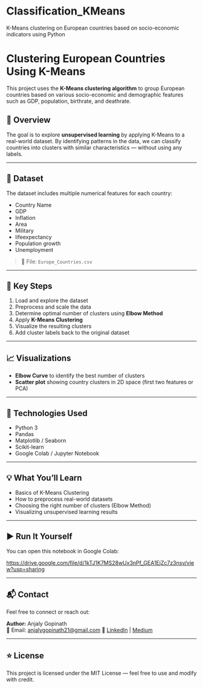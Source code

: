 # Classification_KMeans
K-Means clustering on European countries based on socio-economic indicators using Python

# Clustering European Countries Using K-Means

This project uses the **K-Means clustering algorithm** to group European countries based on various socio-economic and demographic features such as GDP, population, birthrate, and deathrate.

## 📌 Overview

The goal is to explore **unsupervised learning** by applying K-Means to a real-world dataset. By identifying patterns in the data, we can classify countries into clusters with similar characteristics — without using any labels.

---

## 📂 Dataset

The dataset includes multiple numerical features for each country:
- Country Name
- GDP
- Inflation
- Area
- Military
- lifeexpectancy
- Population growth
- Unemployment

> 📁 File: `Europe_Countries.csv`

---

## 🧠 Key Steps

1. Load and explore the dataset
2. Preprocess and scale the data
3. Determine optimal number of clusters using **Elbow Method**
4. Apply **K-Means Clustering**
5. Visualize the resulting clusters
6. Add cluster labels back to the original dataset

---

## 📈 Visualizations

- **Elbow Curve** to identify the best number of clusters
- **Scatter plot** showing country clusters in 2D space (first two features or PCA)

---

## 🧪 Technologies Used

- Python 3
- Pandas
- Matplotlib / Seaborn
- Scikit-learn
- Google Colab / Jupyter Notebook

---

## 💡 What You’ll Learn

- Basics of K-Means Clustering
- How to preprocess real-world datasets
- Choosing the right number of clusters (Elbow Method)
- Visualizing unsupervised learning results

---

## ▶️ Run It Yourself

You can open this notebook in Google Colab:

https://drive.google.com/file/d/1kTJ1K7MS28wUx3nPf_GEA1EjZc7z3nsv/view?usp=sharing

---

## 📬 Contact

Feel free to connect or reach out:

**Author:** Anjaly Gopinath  
📧 Email: anjalygopinath21@gmail.com
🔗 [LinkedIn](www.linkedin.com/in/anjaly-gopinath-35045272) | [Medium](https://medium.com/@anjalygopinath21/classifying-european-countries-using-k-means-clustering-with-python-496718bda469)

---

## ⭐️ License

This project is licensed under the MIT License — feel free to use and modify with credit.

